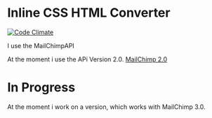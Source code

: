 Inline CSS HTML Converter
==
[![Code Climate](https://codeclimate.com/github/Garllon/inline-css-html-converter.png)](https://codeclimate.com/github/Garllon/inline-css-html-converter)

I use the MailChimpAPI

At the moment i use the APi Version 2.0.
[MailChimp 2.0](https://apidocs.mailchimp.com/api/2.0/helper/inline-css.php)

In Progress
===
At the moment i work on a version, which works with MailChimp 3.0.
